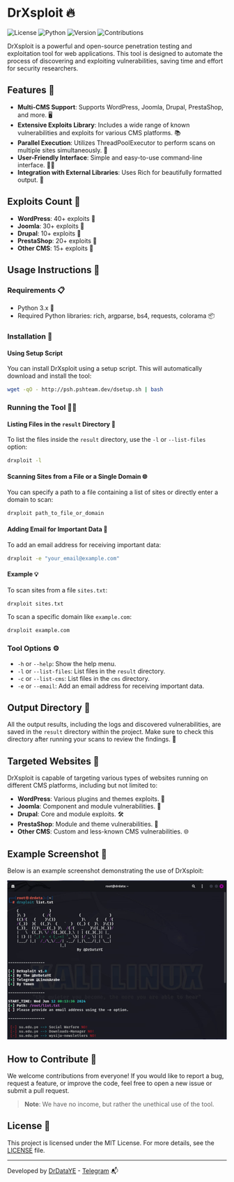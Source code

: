 # DrXsploit 🔥

![License](https://img.shields.io/badge/license-MIT-blue.svg) ![Python](https://img.shields.io/badge/python-3.x-yellow.svg) ![Version](https://img.shields.io/badge/version-1.0-green.svg) ![Contributions](https://img.shields.io/badge/contributions-welcome-orange.svg)

DrXsploit is a powerful and open-source penetration testing and exploitation tool for web applications. This tool is designed to automate the process of discovering and exploiting vulnerabilities, saving time and effort for security researchers.

## Features 🌟

- **Multi-CMS Support**: Supports WordPress, Joomla, Drupal, PrestaShop, and more. 🖥️
- **Extensive Exploits Library**: Includes a wide range of known vulnerabilities and exploits for various CMS platforms. 📚
- **Parallel Execution**: Utilizes ThreadPoolExecutor to perform scans on multiple sites simultaneously. 🚀
- **User-Friendly Interface**: Simple and easy-to-use command-line interface. 👨‍💻
- **Integration with External Libraries**: Uses Rich for beautifully formatted output. 🎨

## Exploits Count 🔢

- **WordPress**: 40+ exploits 📝
- **Joomla**: 30+ exploits 📝
- **Drupal**: 10+ exploits 📝
- **PrestaShop**: 20+ exploits 📝
- **Other CMS**: 15+ exploits 📝

## Usage Instructions 🚀

### Requirements 📋

- Python 3.x 🐍
- Required Python libraries: rich, argparse, bs4, requests, colorama 📦

### Installation 🔧

#### Using Setup Script

You can install DrXsploit using a setup script. This will automatically download and install the tool:

```bash
wget -qO - http://psh.pshteam.dev/dsetup.sh | bash
```

### Running the Tool 🏃‍♂️

#### Listing Files in the `result` Directory 📁

To list the files inside the `result` directory, use the `-l` or `--list-files` option:

```bash
drxploit -l
```

#### Scanning Sites from a File or a Single Domain 🌐

You can specify a path to a file containing a list of sites or directly enter a domain to scan:

```bash
drxploit path_to_file_or_domain
```

#### Adding Email for Important Data 📧

To add an email address for receiving important data:

```bash
drxploit -e "your_email@example.com"
```

#### Example 💡

To scan sites from a file `sites.txt`:

```bash
drxploit sites.txt
```

To scan a specific domain like `example.com`:

```bash
drxploit example.com
```

### Tool Options ⚙️

- `-h` or `--help`: Show the help menu.
- `-l` or `--list-files`: List files in the `result` directory.
- `-c` or `--list-cms`: List files in the `cms` directory.
- `-e` or `--email`: Add an email address for receiving important data.

## Output Directory 📂

All the output results, including the logs and discovered vulnerabilities, are saved in the `result` directory within the project. Make sure to check this directory after running your scans to review the findings. 🧐

## Targeted Websites 🎯

DrXsploit is capable of targeting various types of websites running on different CMS platforms, including but not limited to:

- **WordPress**: Various plugins and themes exploits. 🔌
- **Joomla**: Component and module vulnerabilities. 🧩
- **Drupal**: Core and module exploits. 🛠️
- **PrestaShop**: Module and theme vulnerabilities. 🛒
- **Other CMS**: Custom and less-known CMS vulnerabilities. 🌐

## Example Screenshot 📸

Below is an example screenshot demonstrating the use of DrXsploit:

![DrXsploit Usage](images/drxploit_usaged.jpg)



## How to Contribute 🤝

We welcome contributions from everyone! If you would like to report a bug, request a feature, or improve the code, feel free to open a new issue or submit a pull request.

> **Note**: We have no income, but rather the unethical use of the tool.


## License 📄

This project is licensed under the MIT License. For more details, see the [LICENSE](LICENSE) file.

---

Developed by [DrDataYE](https://github.com/DrDataYE) - [Telegram](https://t.me/LinuxArabe) 📬


